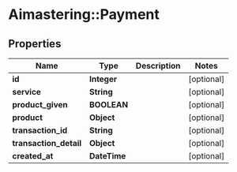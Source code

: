 # Aimastering::Payment

## Properties
Name | Type | Description | Notes
------------ | ------------- | ------------- | -------------
**id** | **Integer** |  | [optional] 
**service** | **String** |  | [optional] 
**product_given** | **BOOLEAN** |  | [optional] 
**product** | **Object** |  | [optional] 
**transaction_id** | **String** |  | [optional] 
**transaction_detail** | **Object** |  | [optional] 
**created_at** | **DateTime** |  | [optional] 



